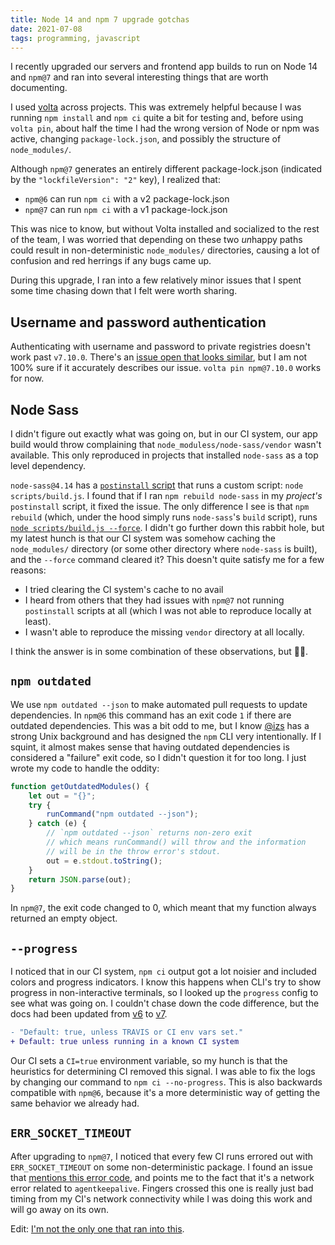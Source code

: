 ```yaml
---
title: Node 14 and npm 7 upgrade gotchas
date: 2021-07-08
tags: programming, javascript
---
```


I recently upgraded our servers and frontend app builds to run on Node 14 and `npm@7`
and ran into several interesting things that are worth documenting.

I used [volta][7] across projects. This was extremely helpful because I was
running `npm install` and `npm ci` quite a bit for testing and, before using `volta pin`,
about half the time I had the wrong version of Node or npm was
active, changing `package-lock.json`, and possibly the structure of `node_modules/`.

Although `npm@7` generates an entirely different package-lock.json (indicated
by the `"lockfileVersion": "2"` key), I realized that:

-   `npm@6` can run `npm ci` with a v2 package-lock.json
-   `npm@7` can run `npm ci` with a v1 package-lock.json

This was nice to know, but without Volta installed and socialized to the rest of
the team, I was worried that depending on these two *un*happy paths could result
in non-deterministic `node_modules/` directories, causing a lot of confusion and
red herrings if any bugs came up.

During this upgrade, I ran into a few relatively minor issues that I spent some
time chasing down that I felt were worth sharing.

## Username and password authentication

Authenticating with username and password to private registries doesn't work
past `v7.10.0`. There's an [issue open that looks similar][1], but I am not 100%
sure if it accurately describes our issue. `volta pin npm@7.10.0` works for now.

## Node Sass

I didn't figure out exactly what was going on, but in our CI system, our app
build would throw complaining that `node_moduless/node-sass/vendor` wasn't available.
This only reproduced in projects that installed `node-sass` as a top level dependency.

`node-sass@4.14` has a [`postinstall` script][2] that runs a custom script:
`node scripts/build.js`. I found that if I ran `npm rebuild node-sass` in my
_project's_ `postinstall` script, it fixed the issue. The only difference I
see is that `npm rebuild` (which, under the hood simply runs `node-sass`'s `build`
script), runs [`node scripts/build.js --force`][3]. I didn't go further down
this rabbit hole, but my latest hunch is that our CI system was somehow caching
the `node_modules/` directory (or some other directory where `node-sass` is built),
and the `--force` command cleared it? This doesn't quite
satisfy me for a few reasons:

-   I tried clearing the CI system's cache to no avail
-   I heard from others that they had issues with `npm@7` not running `postinstall`
    scripts at all (which I was not able to reproduce locally at least).
-   I wasn't able to reproduce the missing `vendor` directory at all locally.

I think the answer is in some combination of these observations, but 🤷🏽.

## `npm outdated`

We use `npm outdated --json` to make automated pull requests to update dependencies.
In `npm@6` this command has an exit code `1` if there are outdated dependencies.
This was a bit odd to me, but I know [@izs][8] has a strong Unix background and
has designed the `npm` CLI very intentionally. If I squint, it almost makes sense
that having outdated dependencies is considered a "failure" exit code, so I didn't
question it for too long. I just wrote my code to handle the oddity:

```javascript
function getOutdatedModules() {
    let out = "{}";
    try {
        runCommand("npm outdated --json");
    } catch (e) {
        // `npm outdated --json` returns non-zero exit
        // which means runCommand() will throw and the information
        // will be in the throw error's stdout.
        out = e.stdout.toString();
    }
    return JSON.parse(out);
}
```

In `npm@7`, the exit code changed to 0, which meant that my function always
returned an empty object.

## `--progress`

I noticed that in our CI system, `npm ci` output got a lot noisier and included
colors and progress indicators. I know this happens when CLI's
try to show progress in non-interactive terminals, so I looked up the `progress`
config to see what was going on. I couldn't chase down the code difference,
but the docs had been updated from [v6][4] to [v7][5].

```diff
- "Default: true, unless TRAVIS or CI env vars set."
+ Default: true unless running in a known CI system
```

Our CI sets a `CI=true` environment variable, so my hunch is that the
heuristics for determining CI removed this signal. I was able to fix the logs by
changing our command to `npm ci --no-progress`. This is also backwards compatible
with `npm@6`, because it's a more deterministic way of getting the same behavior
we already had.

## `ERR_SOCKET_TIMEOUT`

After upgrading to `npm@7`, I noticed that every few CI runs errored out with
`ERR_SOCKET_TIMEOUT` on some non-deterministic package. I found an issue that
[mentions this error code][6], and points me to the fact that it's a network
error related to `agentkeepalive`. Fingers crossed this one is really just bad
timing from my CI's network connectivity while I was doing this work and will go
away on its own.

Edit: [I'm not the only one that ran into this][9].

[1]: https://github.com/npm/cli/issues/3284
[2]: https://github.com/sass/node-sass/blob/v4.14.1/package.json#L32
[3]: https://github.com/sass/node-sass/blob/v4.14.1/package.json#L35
[4]: https://docs.npmjs.com/cli/v6/using-npm/config#progress
[5]: https://docs.npmjs.com/cli/v7/using-npm/config#progress
[6]: https://github.com/npm/cli/pull/3498
[7]: https://volta.sh
[8]: https://twitter.com/izs
[9]: https://github.com/npm/cli/issues/3078
